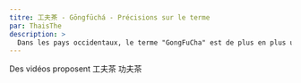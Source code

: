 ```yaml
---
titre: 工夫茶 - Gōngfūchá - Précisions sur le terme
par: ThaisThe
description: >
  Dans les pays occidentaux, le terme "GongFuCha" est de plus en plus utilisé. Mais qu'en est il véritablement de ce terme aux multiples facettes. Précisions dans cet article. 
---
```


Des vidéos proposent 
工夫茶 功夫茶 

# 



## 


